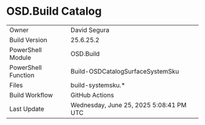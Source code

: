﻿# OSD.Build Catalog

| | |
|-|-|
| Owner | David Segura |
| Build Version | 25.6.25.2 |
| PowerShell Module | OSD.Build |
| PowerShell Function | Build-OSDCatalogSurfaceSystemSku |
| Files | build-systemsku.* |
| Build Workflow | GitHub Actions |
| Last Update | Wednesday, June 25, 2025 5:08:41 PM UTC |
